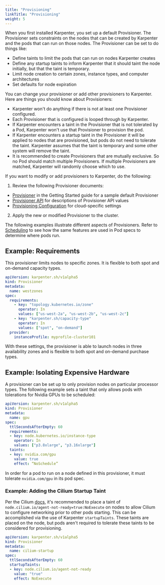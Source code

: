 ```yaml
---
title: "Provisioning"
linkTitle: "Provisioning"
weight: 5
---
```


When you first installed Karpenter, you set up a default Provisioner.
The Provisioner sets constraints on the nodes that can be created by Karpenter and the pods that can run on those nodes.
The Provisioner can be set to do things like:

* Define taints to limit the pods that can run on nodes Karpenter creates
* Define any startup taints to inform Karpenter that it should taint the node initially, but that the taint is temporary.
* Limit node creation to certain zones, instance types, and computer architectures
* Set defaults for node expiration

You can change your provisioner or add other provisioners to Karpenter.
Here are things you should know about Provisioners:

* Karpenter won't do anything if there is not at least one Provisioner configured.
* Each Provisioner that is configured is looped through by Karpenter.
* If Karpenter encounters a taint in the Provisioner that is not tolerated by a Pod, Karpenter won't use that Provisioner to provision the pod.
* If Karpenter encounters a startup taint in the Provisioner it will be applied to nodes that are provisioned, but pods do not need to tolerate the taint.  Karpenter assumes that the taint is temporary and some other system will remove the taint.
* It is recommended to create Provisioners that are mutually exclusive. So no Pod should match multiple Provisioners. If multiple Provisioners are matched, Karpenter will randomly choose which to use.

If you want to modify or add provisioners to Karpenter, do the following:

1. Review the following Provisioner documents:

  * [Provisioner](../../getting-started/getting-started-with-eksctl/#provisioner) in the Getting Started guide for a sample default Provisioner
  * [Provisioner API](../../provisioner/) for descriptions of Provisioner API values
  * [Provisioning Configuration](../../AWS/provisioning) for cloud-specific settings

2. Apply the new or modified Provisioner to the cluster.

The following examples illustrate different aspects of Provisioners.
Refer to [Scheduling](../scheduling) to see how the same features are used in Pod specs to determine where pods run.

## Example: Requirements

This provisioner limits nodes to specific zones.
It is flexible to both spot and on-demand capacity types.

```yaml
apiVersion: karpenter.sh/v1alpha5
kind: Provisioner
metadata:
  name: westzones
spec:
  requirements:
    - key: "topology.kubernetes.io/zone"
      operator: In
      values: ["us-west-2a", "us-west-2b", "us-west-2c"]
    - key: "karpenter.sh/capacity-type"
      operator: In
      values: ["spot", "on-demand"]
  provider:
    instanceProfile: myprofile-cluster101
```
With these settings, the provisioner is able to launch nodes in three availability zones and is flexible to both spot and on-demand purchase types.

## Example: Isolating Expensive Hardware

A provisioner can be set up to only provision nodes on particular processor types.
The following example sets a taint that only allows pods with tolerations for Nvidia GPUs to be scheduled:

```yaml
apiVersion: karpenter.sh/v1alpha5
kind: Provisioner
metadata:
  name: gpu
spec:
  ttlSecondsAfterEmpty: 60
  requirements:
  - key: node.kubernetes.io/instance-type
    operator: In
    values: ["p3.8xlarge", "p3.16xlarge"]
  taints:
  - key: nvidia.com/gpu
    value: true
    effect: “NoSchedule”
```
In order for a pod to run on a node defined in this provisioner, it must tolerate `nvidia.com/gpu` in its pod spec.

### Example: Adding the Cilium Startup Taint

Per the Cilium [docs](https://docs.cilium.io/en/stable/gettingstarted/taints/),  it's recommended to place a taint of `node.cilium.io/agent-not-ready=true:NoExecute` on nodes to allow Cilium to configure networking prior to other pods starting.  This can be accomplished via the use of Karpenter `startupTaints`.  These taints are placed on the node, but pods aren't required to tolerate these taints to be considered for provisioning.

```yaml
apiVersion: karpenter.sh/v1alpha5
kind: Provisioner
metadata:
  name: cilium-startup
spec:
  ttlSecondsAfterEmpty: 60
  startupTaints:
  - key: node.cilium.io/agent-not-ready
    value: "true"
    effect: NoExecute
```